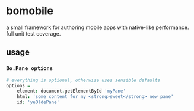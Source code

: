 # bomobile

a small framework for authoring mobile apps with native-like performance. full unit test coverage.

## usage

### `Bo.Pane options`

```coffee
# everything is optional, otherwise uses sensible defaults
options =
	element: document.getElementById 'myPane'
	html: 'some content for my <strong>sweet</strong> new pane'
	id: 'yeOldePane'
```